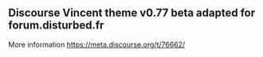 ## Discourse Vincent theme v0.77 beta adapted for forum.disturbed.fr
More information https://meta.discourse.org/t/76662/
